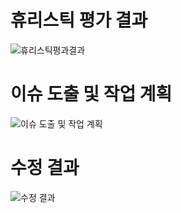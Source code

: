 # 휴리스틱 평가 결과
![휴리스틱평과결과](이미지url)


# 이슈 도출 및 작업 계획
![이슈 도출 및 작업 계획](이미지url)


# 수정 결과
![수정 결과](이미지url)


